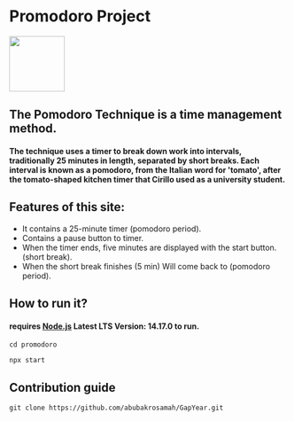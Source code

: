 # Promodoro Project

<img src="https://user-images.githubusercontent.com/69774407/119630519-b11e2480-be17-11eb-8f89-f1179db1948e.png" width="100" height="100">

## The Pomodoro Technique is a time management method.
#### The technique uses a timer to break down work into intervals, traditionally 25 minutes in length, separated by short breaks. Each interval is known as a pomodoro, from the Italian word for 'tomato', after the tomato-shaped kitchen timer that Cirillo used as a university student.

## Features of this site:
- It contains a 25-minute timer (pomodoro period).
- Contains a pause button to timer.
- When the timer ends, five minutes are displayed with the start button.(short break).
- When the short break finishes (5 min) Will come back to (pomodoro period).


## How to run it?
#### requires [Node.js](https://nodejs.org/en/download/) Latest LTS Version: 14.17.0 to run.
```
cd promodoro
```
```
npx start
```

## Contribution guide
```
git clone https://github.com/abubakrosamah/GapYear.git
```

